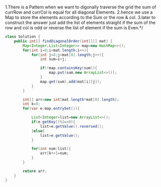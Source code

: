 1.There is a Pattern when we want to digonally traverse the grid the sum of currRow and currCol is equal for all diagonal Elements.
2.hence we use a Map to store the elements according to the Sum or the row & col.
3.later to construct the answer just add the list of elements straight if the sum of the row and col is odd or reverse the list of element if the sum is Even.*/
        
```java
class Solution {
    public int[] findDiagonalOrder(int[][] mat) {
        Map<Integer,List<Integer>> map=new HashMap<>();
        for(int i=0;i<mat.length;i++){
            for(int j=0;j<mat[0].length;j++){
                int sum=i+j;

                if(!map.containsKey(sum)){
                    map.put(sum,new ArrayList<>());
                }
                map.get(sum).add(mat[i][j]);
            }
        }

        int[] arr=new int[mat.length*mat[0].length];
        int k=0;
        for(var e:map.entrySet()){

            List<Integer>list=new ArrayList<>();
            if(e.getKey()%2==0){
                list=e.getValue().reversed();
            }else{
                list=e.getValue();
            }

            for(int num:list){
                arr[k++]=num;
            }
        }

        return arr;
    }
}
```
